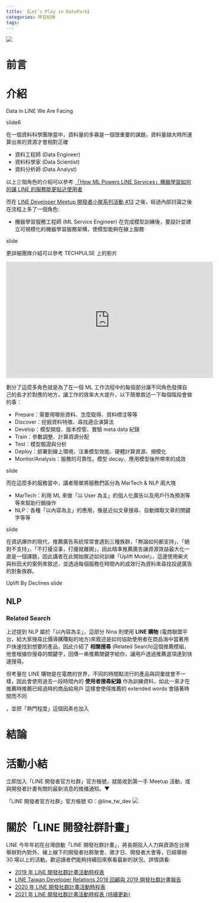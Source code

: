 ```yaml
---
title: 【Let’s Play in DataPark】
categories: 學習紀錄
tags:
---
```


<style>
  section.compact {
    font-size: 150%  
  }
  img[alt~="center"] {
    display: block;
    margin: 0 auto;
  }
</style>

![](https://nijialin.com/images/2021/)

# 前言

<!-- more -->

# 介紹

Data in LINE We Are Facing

slide6

在一個資料科學團隊當中，資料量的多寡是一個很重要的課題，資料量越大時所運算出來的資源才會相對正確

- 資料工程師 (Data Engineer)
- 資料科學家 (Data Scientist)
- 資料分析師 (Data Analyst)

以上三個角色的介紹可以參考 [「How ML Powers LINE Services」機器學習如何的讓 LINE 的服務能更貼近使用者](https://engineering.linecorp.com/zh-hant/blog/how-ml-powers-line-services/)

而在 [LINE Developer Meetup 開發者小聚系列活動 #13](https://linegroup.kktix.cc/events/20200918) 之後，經過內部討論之後在流程上多了一個角色:

- 機器學習服務工程師 (ML Service Engineer)
  在完成模型訓練後，要設計並建立可規模化的機器學習服務架構，使模型能夠在線上服務

slide

更詳細團隊介紹可以參考 TECHPULSE 上的影片

<iframe width="560" height="315" src="https://www.youtube.com/embed/YCKYwfGY-Rc?start=290" title="YouTube video player" frameborder="0" allow="accelerometer; autoplay; clipboard-write; encrypted-media; gyroscope; picture-in-picture" allowfullscreen></iframe>

劃分了這麼多角色就是為了在一個 ML 工作流程中的每個部分讓不同角色發揮自己的長才於對應的地方，讓工作的效率大大提升，以下簡單敘述一下每個階段會做的事：

- Prepare：需要用哪些資料、怎麼取得、資料標注等等
- Discover：挖掘資料特徵、尋找適合演算法
- Develop：模型開發、版本控管、實驗 meta data 紀錄
- Train：參數調整、計算資源分配
- Test：模型驗證與分析
- Deploy：部署到線上環境，注重模型效能、硬體計算資源、規模化
- Monitor/Analysis：服務的可靠性。模型 decay、應用模型後所帶來的成效

slide

而在這麼多的服務當中，講者簡單將服務們區分為 MarTech & NLP 兩大塊

- MarTech：利用 ML 來做「以 User 為主」的個人化廣告以及用戶行為預測等等來幫助行銷操作
- NLP：各種「以內容為主」的應用，像是近似文章搜尋、自動擷取文章的關鍵字等等

slide

在資訊爆炸的現代，推薦廣告系統常常會遇到三種族群，「無論如何都支持」、「絕對不支持」、「不打擾沒事，打擾就離開」，因此精準推薦廣告讓資源效益最大化一直是一個課題，因此講者在此開始敘述如何訓練「Uplift Model」，這邊使用柴犬與秋田犬的案例來敘述，並透過每個服務在時間內的成效行為資料來尋找投遞廣告的對象族群。

Uplift By Declines slide

## NLP
### Related Search

上述提到 NLP 屬於「以內容為主」，這部分 Nina 則使用 **LINE 購物** (電商聯盟平台，給大家搜尋比價導購賺點的地方)來敘述是如何協助使用者在商品海中當著用戶快速找到想要的產品，因此介紹了 **相關搜尋** (Related Search)這個推薦模組，他會根據你搜尋的關鍵字，回傳一串推薦關鍵字給你，讓用戶透過推薦選項達到快速搜尋。

但考量在 LINE 購物是在電商的世界，不同的時間點流行的產品與詞彙就會不一樣，因此會使用過去一段時間內的 **使用者搜尋紀錄** 作為訓練資料，如此一來才在推薦時推薦已經過時的商品給用戶 這樣會使得推薦的 extended words 會隨著時間而不同


，並把「熱門程度」這個因素也加入


# 結論

# 活動小結

立即加入「LINE 開發者官方社群」官方帳號，就能收到第一手 Meetup 活動，或與開發者計畫有關的最新消息的推播通知。▼

「LINE 開發者官方社群」官方帳號 ID：@line_tw_dev
![](https://www.evanlin.com/images/2020/line-tw-dev-qr.png)

# 關於「LINE 開發社群計畫」

LINE 今年年初在台灣啟動「LINE 開發社群計畫」，將長期投入人力與資源在台灣舉辦對內對外、線上線下的開發者社群聚會、徵才日、開發者大會等，已經舉辦 30 場以上的活動。歡迎讀者們能夠持續回來察看最新的狀況。詳情請看:

- [2019 年 LINE 開發社群計畫活動時程表](https://engineering.linecorp.com/zh-hant/blog/line-taiwan-developer-relations-2019-plan/)
- [LINE Taiwan Developer Relations 2019 回顧與 2019 開發社群計畫報告](https://engineering.linecorp.com/zh-hant/blog/line-taiwan-developer-relations-2019/)
- [2020 年 LINE 開發社群計畫活動時程表](https://engineering.linecorp.com/zh-hant/blog/2020-line-tw-devrel/)
- [2021 年 LINE 開發社群計畫活動時程表 (持續更新)](https://engineering.linecorp.com/zh-hant/blog/2021-line-tw-devrel/)

